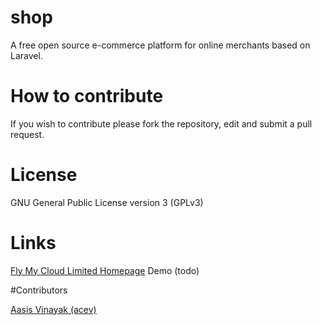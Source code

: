 # shop

A free open source e-commerce platform for online merchants based on Laravel.

# How to contribute

If you wish to contribute please fork the repository, edit and submit a pull request.

# License

GNU General Public License version 3 (GPLv3)

# Links

[Fly My Cloud Limited Homepage](https://www.flymycloud.com)
Demo (todo)

#Contributors

[Aasis Vinayak (acev)](https://aasisvinayak.com)